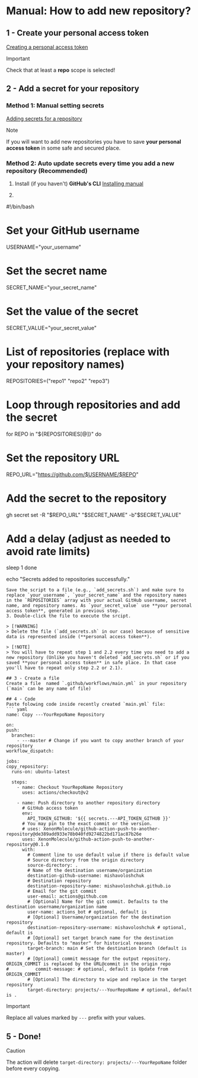 # Manual: How to add new repository?

## 1 - Create your personal access token
  [Creating a personal access token](https://docs.github.com/en/enterprise-server@3.6/authentication/keeping-your-account-and-data-secure/managing-your-personal-access-tokens#creating-a-personal-access-token)
  > [!IMPORTANT]
  > Check that at least a **repo** scope is selected!

## 2 - Add a secret for your repository

### Method 1: Manual setting secrets
  [Adding secrets for a repository](https://docs.github.com/en/codespaces/managing-codespaces-for-your-organization/managing-secrets-for-your-repository-and-organization-for-github-codespaces#adding-secrets-for-a-repository)

  > [!NOTE]
  > If you will want to add new repositories you have to save **your personal access token** in some safe and secured place.

### Method 2: Auto update secrets every time you add a new repository (Recommended)
  1. Install (if you haven't) **GitHub's CLI** [Installing manual](https://github.com/cli/cli#installation)
  2. ``` bash
#!/bin/bash

# Set your GitHub username
USERNAME="your_username"

# Set the secret name
SECRET_NAME="your_secret_name"

# Set the value of the secret
SECRET_VALUE="your_secret_value"

# List of repositories (replace with your repository names)
REPOSITORIES=("repo1" "repo2" "repo3")

# Loop through repositories and add the secret
for REPO in "${REPOSITORIES[@]}"
do
  # Set the repository URL
  REPO_URL="https://github.com/$USERNAME/$REPO"

  # Add the secret to the repository
  gh secret set -R "$REPO_URL" "$SECRET_NAME" -b"$SECRET_VALUE"

  # Add a delay (adjust as needed to avoid rate limits)
  sleep 1
done

echo "Secrets added to repositories successfully."

  ```
  Save the script to a file (e.g., `add_secrets.sh`) and make sure to replace `your_username`, `your_secret_name` and the repository names in the `REPOSITORIES` array with your actual GitHub username, secret name, and repository names. As `your_secret_value` use **your personal access token**, generated in previous step.
  3. Double-click the file to execute the srcipt.

  > [!WARNING]
  > Delete the file (`add_secrets.sh` in our case) because of sensitive data is represented inside (**personal access token**).

  > [!NOTE]
  > You will have to repeat step 1 and 2.2 every time you need to add a new repository (Unlike you haven't deleted `add_secrets.sh` or if you saved **your personal access token** in safe place. In that case you'll have to repeat only step 2.2 or 2.1).

## 3 - Create a file
  Create a file  named `.github/workflows/main.yml` in your repository (`main` can be any name of file)

## 4 - Code
  Paste folowing code inside recently created `main.yml` file:
  ``` yaml
name: Copy ---YourRepoName Repository 

on:
  push:
    branches:
      - ---master # Change if you want to copy another branch of your repository
  workflow_dispatch:

jobs:
  copy_repository:
    runs-on: ubuntu-latest

    steps:
      - name: Checkout YourRepoName Repository
        uses: actions/checkout@v2

      - name: Push directory to another repository directory
        # GitHub access token
        env:
          API_TOKEN_GITHUB: '${{ secrets.---API_TOKEN_GITHUB }}'
        # You may pin to the exact commit or the version.
        # uses: XenonMolecule/github-action-push-to-another-repository@de389add933e78b040fd9274822bd171ac87b26e
        uses: XenonMolecule/github-action-push-to-another-repository@0.1.0
        with:
          # Comment line to use default value if there is default value
          # Source directory from the origin directory
          source-directory: .
          # Name of the destination username/organization
          destination-github-username: mishavoloshchuk
          # Destination repository
          destination-repository-name: mishavoloshchuk.github.io
          # Email for the git commit
          user-email: actions@github.com
          # [Optional] Name for the git commit. Defaults to the destination username/organization name
          user-name: actions_bot # optional, default is 
          # [Optional] Username/organization for the destination repository
          destination-repository-username: mishavoloshchuk # optional, default is 
          # [Optional] set target branch name for the destination repository. Defaults to "master" for historical reasons
          target-branch: main # Set the destination branch (default is master)
          # [Optional] commit message for the output repository. ORIGIN_COMMIT is replaced by the URL@commit in the origin repo
#          commit-message: # optional, default is Update from ORIGIN_COMMIT
          # [Optional] The directory to wipe and replace in the target repository
          target-directory: projects/---YourRepoName # optional, default is .
  ```
  > [!IMPORTANT]
  > Replace all values marked by `---` prefix with your values.

## 5 - Done!

> [!CAUTION]
> The action will delete `target-directory: projects/---YourRepoName` folder before every copying.